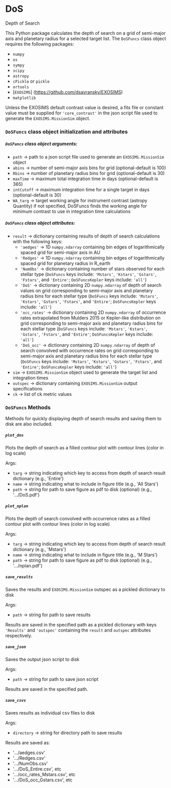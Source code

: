 # DoS
Depth of Search

This Python package calculates the depth of search on a grid of semi-major axis and planetary radius for a selected target list. The ```DoSFuncs``` class object requires the following packages:

- ```numpy```
- ```os```
- ```sympy```
- ```scipy```
- ```astropy```
- ```cPickle``` or ```pickle```
- ```ortools```
- [```EXOSIMS```] (https://github.com/dsavransky/EXOSIMS) 
- ```matplotlib```

Unless the EXOSIMS default contrast value is desired, a fits file or constant value must be supplied for ```'core_contrast'``` in the json script file used to generate the ```EXOSIMS.MissionSim``` object.

### ```DoSFuncs``` class object initialization and attributes

##### ```DoSFuncs``` class object arguments:

- ```path``` -> path to a json script file used to generate an ```EXOSIMS.MissionSim``` object
- ```abins``` -> number of semi-major axis bins for grid (optional-default is 100)
- ```Rbins``` -> number of planetary radius bins for grid (optional-default is 30)
- ```maxTime``` -> maximum total integration time in days (optional-default is 365)
- ```intCutoff``` -> maximum integration time for a single target in days (optional-default is 30)
- ```WA_targ``` -> target working angle for instrument contrast (astropy Quantity) if not specified, DoSFuncs finds the working angle for minimum contrast to use in integration time calculations

##### ```DoSFuncs``` class object attributes:

- ```result``` -> dictionary containing results of depth of search calculations with the following keys:
  - ```'aedges'``` -> 1D ```numpy.ndarray``` containing bin edges of logarithmically spaced grid for semi-major axis in AU
  - ```'Redges'``` -> 1D ```numpy.ndarray``` containing bin edges of logarithmically spaced grid for planetary radius in R_earth
  - ```'NumObs'``` -> dictionary containing number of stars observed for each stellar type (```DoSFuncs``` keys include: ```'Mstars'```, ```'Kstars'```, ```'Gstars'```, ```'Fstars'```, and ```'Entire'```; ```DoSFuncsKepler``` keys include: ```'all'```)
  - ```'DoS'``` -> dictionary containing 2D ```numpy.ndarray``` of depth of search values on grid corresponding to semi-major axis and planetary radius bins for each stellar type (```DoSFuncs``` keys include: ```'Mstars'```, ```'Kstars'```, ```'Gstars'```, ```'Fstars'```, and ```'Entire'```; ```DoSFuncsKepler``` keys include: ```'all'```)
  - ```'occ_rates'``` -> dictionary containing 2D ```numpy.ndarray``` of occurrence rates extrapolated from Mulders 2015 or Kepler-like distribution on grid corresponding to semi-major axis and planetary radius bins for each stellar type (```DoSFuncs``` keys include: ```'Mstars'```, ```'Kstars'```, ```'Gstars'```, ```'Fstars'```, and ```'Entire'```; ```DoSFuncsKepler``` keys include: ```'all'```)
  - ```'DoS_occ'``` -> dictionary containing 2D ```numpy.ndarray``` of depth of search convolved with occurrence rates on grid corresponding to semi-major axis and planetary radius bins for each stellar type (```DoSFuncs``` keys include: ```'Mstars'```, ```'Kstars'```, ```'Gstars'```, ```'Fstars'```, and ```'Entire'```; ```DoSFuncsKepler``` keys include: ```'all'```)
- ```sim``` -> ```EXOSIMS.MissionSim``` object used to generate the target list and integration times
- ```outspec``` -> dictionary containing ```EXOSIMS.MissionSim``` output specifications
- ```ck``` -> list of ck metric values

### ```DoSFuncs``` Methods

Methods for quickly displaying depth of search results and saving them to disk are also included.

##### ```plot_dos```
Plots the depth of search as a filled contour plot with contour lines (color in log scale)

Args:
- ```targ``` -> string indicating which key to access from depth of search result dictionary (e.g., 'Entire')
- ```name``` -> string indicating what to include in figure title (e.g., 'All Stars')
- ```path``` -> string for path to save figure as pdf to disk (optional) (e.g., '.../DoS.pdf')

##### ```plot_nplan```
Plots the depth of search convolved with occurrence rates as a filled contour plot with contour lines (color in log scale)

Args:
- ```targ``` -> string indicating which key to access from depth of search result dictionary (e.g., 'Mstars')
- ```name``` -> string indicating what to include in figure title (e.g., 'M Stars')
- ```path``` -> string for path to save figure as pdf to disk (optional) (e.g., '.../nplan.pdf')

##### ```save_results```
Saves the results and ```EXOSIMS.MissionSim``` outspec as a pickled dictionary to disk

Args:
- ```path``` -> string for path to save results

Results are saved in the specified path as a pickled dictionary with keys ```'Results'``` and ```'outspec'``` containing the ```result``` and ```outspec``` attributes respectively.

##### ```save_json```
Saves the output json script to disk

Args:
- ```path``` -> string for path to save json script

Results are saved in the specified path.

##### ```save_csvs```
Saves results as individual csv files to disk

Args:
- ```directory``` -> string for directory path to save results

Results are saved as:
- '.../aedges.csv'
- '.../Redges.csv'
- '.../NumObs.csv'
- '.../DoS_Entire.csv', etc
- '.../occ_rates_Mstars.csv', etc
- '.../DoS_occ_Gstars.csv', etc
